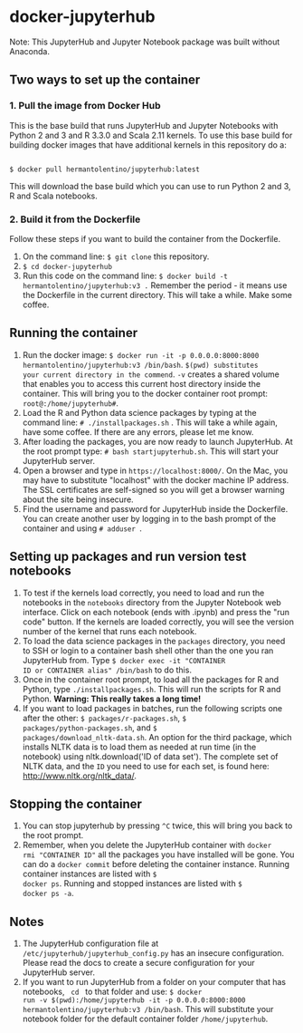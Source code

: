 # docker-jupyterhub

Note: This JupyterHub and Jupyter Notebook package was built without Anaconda.

## Two ways to set up the container

### 1. Pull the image from Docker Hub
This is the base build that runs JupyterHub and Jupyter Notebooks with Python 2 and 3 and R 3.3.0 and Scala 2.11 kernels. To use this base build for building docker images that have additional kernels in this repository do a:

<code>
$ docker pull hermantolentino/jupyterhub:latest
</code>

This will download the base build which you can use to run Python 2 and 3, R and Scala notebooks.

### 2. Build it from the Dockerfile

Follow these steps if you want to build the container from the Dockerfile.

1. On the command line: <code>$ git clone</code> this repository.
2. <code>$ cd docker-jupyterhub</code>
3. Run this code on the command line: <code>$ docker build -t hermantolentino/jupyterhub:v3 .</code> Remember the period - it means use the Dockerfile in the current directory. This will take a while. Make some coffee.

## Running the container

1. Run the docker image: <code>$ docker run -it -p 0.0.0.0:8000:8000 hermantolentino/jupyterhub:v3 /bin/bash</code>. <code>$(pwd) substitutes your current directory in the commend</code>. <code>-v</code> creates a shared volume that enables you to access this current host directory inside the container. This will bring you to the docker container root prompt: <code>root@<DOCKER IMAGE ID>:/home/jupyterhub#</code>.
2. Load the R and Python data science packages by typing at the command line: <code># ./installpackages.sh</code> . This will take a while again, have some coffee. If there are any errors, please let me know.
3. After loading the packages, you are now ready to launch JupyterHub. At the root prompt type: <code># bash startjupyterhub.sh</code>. This will start your JupyterHub server.
4. Open a browser and type in <code>https://localhost:8000/</code>. On the Mac, you may have to substitute "localhost" with the docker machine IP address. The SSL certificates are self-signed so you will get a browser warning about the site being insecure.
5. Find the username and password for JupyterHub inside the Dockerfile. You can create another user by logging in to the bash prompt of the container and using <code># adduser <username></code>.

## Setting up packages and run version test notebooks
1. To test if the kernels load correctly, you need to load and run the notebooks in the <code>notebooks</code> directory from the Jupyter Notebook web interface. Click on each notebook (ends with .ipynb) and press the "run code" button. If the kernels are loaded correctly, you will see the version number of the kernel that runs each notebook.
2. To load the data science packages in the <code>packages</code> directory, you need to SSH or login to a container bash shell other than the one you ran JupyterHub from. Type <code>$ docker exec -it "CONTAINER ID or CONTAINER alias" /bin/bash</code> to do this.
3. Once in the container root prompt, to load all the packages for R and Python, type <code>./installpackages.sh</code>. This will run the scripts for R and Python. <b>Warning: This really takes a long time!</b>
4. If you want to load packages in batches, run the following scripts one after the other: <code>$ packages/r-packages.sh</code>, <code>$ packages/python-packages.sh</code>, and <code>$ packages/download_nltk-data.sh</code>. An option for the third package, which installs NLTK data is to load them as needed at run time (in the notebook) using nltk.download('ID of data set'). The complete set of NLTK data, and the <code>ID</code> you need to use for each set, is found here: http://www.nltk.org/nltk_data/.

## Stopping the container

1. You can stop jupyterhub by pressing <code>^C</code> twice, this will bring you back to the root prompt.
2. Remember, when you delete the JupyterHub container with <code>docker rmi "CONTAINER ID"</code> all the packages you have installed will be gone. You can do a <code>docker commit</code> before deleting the container instance. Running container instances are listed with <code>$ docker ps</code>. Running and stopped instances are listed with <code>$ docker ps -a</code>.

## Notes

1. The JupyterHub configuration file at <code>/etc/jupyterhub/jupyterhub_config.py</code> has an insecure configuration. Please read the docs to create a secure configuration for your JupyterHub server.
2. If you want to run JupyterHub from a folder on your computer that has notebooks, <code> cd </code> to that folder and use: <code>$ docker run -v $(pwd):/home/jupyterhub -it -p 0.0.0.0:8000:8000 hermantolentino/jupyterhub:v3 /bin/bash</code>. This will substitute your notebook folder for the default container folder <code>/home/jupyterhub</code>.
